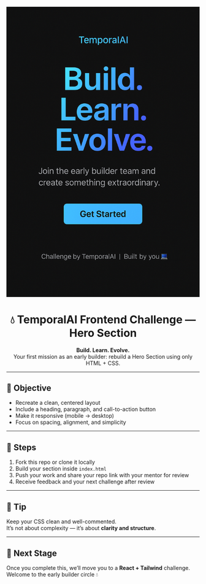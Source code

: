 <p align="center">
  <img src="./assets/preview.png" alt="TemporalAI Frontend Challenge Preview" width="640"/>
</p>

<h1 align="center">💧 TemporalAI Frontend Challenge — Hero Section</h1>

<p align="center">
  <strong>Build. Learn. Evolve.</strong><br/>
  Your first mission as an early builder: rebuild a Hero Section using only HTML + CSS.
</p>

---

## 🎯 Objective
- Recreate a clean, centered layout  
- Include a heading, paragraph, and call-to-action button  
- Make it responsive (mobile → desktop)  
- Focus on spacing, alignment, and simplicity  

---

## 🧩 Steps
1. Fork this repo or clone it locally  
2. Build your section inside `index.html`  
3. Push your work and share your repo link with your mentor for review  
4. Receive feedback and your next challenge after review  

---

## 🧠 Tip
Keep your CSS clean and well-commented.  
It’s not about complexity — it’s about **clarity and structure**.  

---

## 🚀 Next Stage
Once you complete this, we’ll move you to a **React + Tailwind** challenge.  
Welcome to the early builder circle 💧
